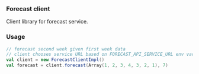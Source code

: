 ### Forecast client

Client library for forecast service.

### Usage

```scala
// forecast second week given first week data
// client chooses service URL based on FORECAST_API_SERVICE_URL env variable. Eg. set it to http://localhost:9072/forecast-api/forecast 
val client = new ForecastClientImpl()
val forecast = client.forecast(Array(1, 2, 3, 4, 3, 2, 1), 7)
```
